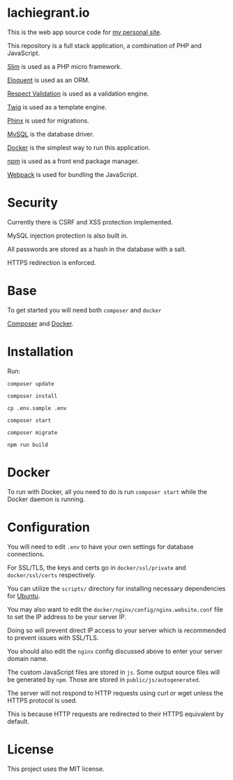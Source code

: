 lachiegrant.io
=
This is the web app source code for [my personal site](http://www.lachiegrant.io).

This repository is a full stack application, a combination of PHP and JavaScript.

[Slim](https://www.slimframework.com/) is used as a PHP micro framework.

[Eloquent](https://laravel.com/docs/8.x/eloquent) is used as an ORM.

[Respect Validation](https://respect-validation.readthedocs.io/en/latest/) is used as a validation engine.

[Twig](https://twig.symfony.com/) is used as a template engine.

[Phinx](https://book.cakephp.org/phinx/0/en/index.html) is used for migrations.

[MySQL](https://www.mysql.com/) is the database driver.

[Docker](https://www.docker.com) is the simplest way to run this application.

[npm](https://www.npmjs.com/) is used as a front end package manager.

[Webpack](https://webpack.js.org/) is used for bundling the JavaScript. 

Security
=
Currently there is CSRF and XSS protection implemented.

MySQL injection protection is also built in.

All passwords are stored as a hash in the database with a salt.

HTTPS redirection is enforced.

Base
=
To get started you will need both `composer` and `docker`

[Composer](https://getcomposer.org/) and [Docker](http://www.docker.com/).

Installation
=
Run:

`composer update`

`composer install`

`cp .env.sample .env`

`composer start`

`composer migrate`

`npm run build`

Docker
=
To run with Docker, all you need to do is run `composer start` while the Docker daemon is running.

Configuration
=
You will need to edit `.env` to have your own settings for database connections.

For SSL/TLS, the keys and certs go in `docker/ssl/private` and `docker/ssl/certs` respectively.

You can utilize the `scripts/` directory for installing necessary dependencies for [Ubuntu](https://ubuntu.com/).

You may also want to edit the `docker/nginx/config/nginx.website.conf` file to set the IP address to be your server IP.

Doing so will prevent direct IP access to your server which is recommended to prevent issues with SSL/TLS. 

You should also edit the `nginx` config discussed above to enter your server domain name.

The custom JavaScript files are stored in `js`. Some output source files will be generated by `npm`. Those are stored in `public/js/autogenerated`.

The server will not respond to HTTP requests using curl or wget unless the HTTPS protocol is used.

This is because HTTP requests are redirected to their HTTPS equivalent by default.

License
=
This project uses the MIT license.
